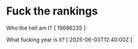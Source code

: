# Fuck the rankings

Who the hell am I?
{ 19686235 }

What fucking year is it?
[ 2025-06-03T12:40:00Z ]
